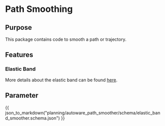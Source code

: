 # Path Smoothing

## Purpose

This package contains code to smooth a path or trajectory.

## Features

### Elastic Band

More details about the elastic band can be found [here](docs/eb.md).

## Parameter

{{ json_to_markdown("planning/autoware_path_smoother/schema/elastic_band_smoother.schema.json") }}
